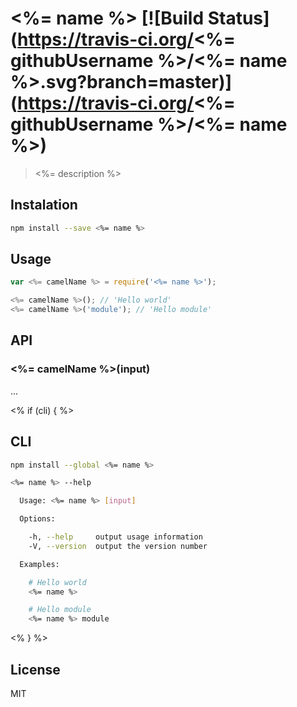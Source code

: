 # <%= name %> [![Build Status](https://travis-ci.org/<%= githubUsername %>/<%= name %>.svg?branch=master)](https://travis-ci.org/<%= githubUsername %>/<%= name %>)

  > <%= description %>

## Instalation

```sh
npm install --save <%= name %>
```

## Usage

```js
var <%= camelName %> = require('<%= name %>');

<%= camelName %>(); // 'Hello world'
<%= camelName %>('module'); // 'Hello module'
```

## API

### <%= camelName %>(input)

  ...

<% if (cli) { %>
## CLI

```sh
npm install --global <%= name %>
```

```sh
<%= name %> --help

  Usage: <%= name %> [input]

  Options:

    -h, --help     output usage information
    -V, --version  output the version number

  Examples:

    # Hello world
    <%= name %>

    # Hello module
    <%= name %> module
```
<% } %>

## License

  MIT
